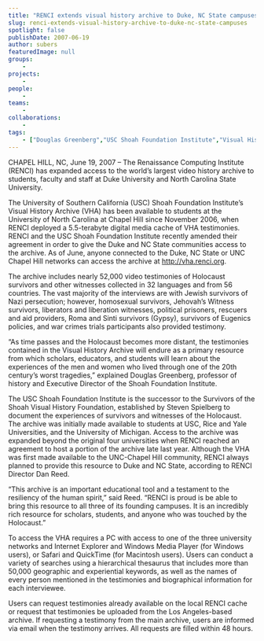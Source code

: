 ```yaml
---
title: "RENCI extends visual history archive to Duke, NC State campuses"
slug: renci-extends-visual-history-archive-to-duke-nc-state-campuses
spotlight: false
publishDate: 2007-06-19
author: subers
featuredImage: null
groups:
    - 
projects:
    - 
people:
    - 
teams: 
    - 
collaborations:
    - 
tags:
    - ["Douglas Greenberg","USC Shoah Foundation Institute","Visual History Archive (VHA)"]
---
```

CHAPEL HILL, NC, June 19, 2007 – The Renaissance Computing Institute (RENCI) has expanded access to the world’s largest video history archive to students, faculty and staff at Duke University and North Carolina State University.

<!--more-->

The University of Southern California (USC) Shoah Foundation Institute’s Visual History Archive (VHA) has been available to students at the University of North Carolina at Chapel Hill since November 2006, when RENCI deployed a 5.5-terabyte digital media cache of VHA testimonies. RENCI and the USC Shoah Foundation Institute recently amended their agreement in order to give the Duke and NC State communities access to the archive. As of June, anyone connected to the Duke, NC State or UNC Chapel Hill networks can access the archive at <a href="http://vha.renci.org/" target="_blank">http://vha.renci.org</a>.

The archive includes nearly 52,000 video testimonies of Holocaust survivors and other witnesses collected in 32 languages and from 56 countries. The vast majority of the interviews are with Jewish survivors of Nazi persecution; however, homosexual survivors, Jehovah’s Witness survivors, liberators and liberation witnesses, political prisoners, rescuers and aid providers, Roma and Sinti survivors (Gypsy), survivors of Eugenics policies, and war crimes trials participants also provided testimony.

“As time passes and the Holocaust becomes more distant, the testimonies contained in the Visual History Archive will endure as a primary resource from which scholars, educators, and students will learn about the experiences of the men and women who lived through one of the 20th century’s worst tragedies,” explained Douglas Greenberg, professor of history and Executive Director of the Shoah Foundation Institute.

The USC Shoah Foundation Institute is the successor to the Survivors of the Shoah Visual History Foundation, established by Steven Spielberg to document the experiences of survivors and witnesses of the Holocaust. The archive was initially made available to students at USC, Rice and Yale Universities, and the University of Michigan. Access to the archive was expanded beyond the original four universities when RENCI reached an agreement to host a portion of the archive late last year. Although the VHA was first made available to the UNC-Chapel Hill community, RENCI always planned to provide this resource to Duke and NC State, according to RENCI Director Dan Reed.

“This archive is an important educational tool and a testament to the resiliency of the human spirit,” said Reed. “RENCI is proud is be able to bring this resource to all three of its founding campuses. It is an incredibly rich resource for scholars, students, and anyone who was touched by the Holocaust.”

To access the VHA requires a PC with access to one of the three university networks and Internet Explorer and Windows Media Player (for Windows users), or Safari and QuickTime (for Macintosh users). Users can conduct a variety of searches using a hierarchical thesaurus that includes more than 50,000 geographic and experiential keywords, as well as the names of every person mentioned in the testimonies and biographical information for each interviewee.

Users can request testimonies already available on the local RENCI cache or request that testimonies be uploaded from the Los Angeles-based archive. If requesting a testimony from the main archive, users are informed via email when the testimony arrives. All requests are filled within 48 hours.
